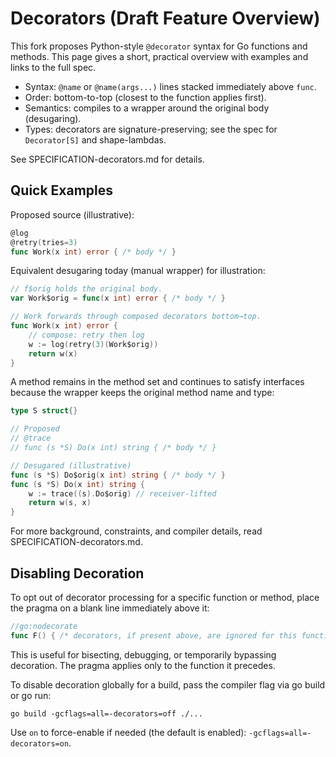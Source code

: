 # Decorators (Draft Feature Overview)

This fork proposes Python-style `@decorator` syntax for Go functions and methods.
This page gives a short, practical overview with examples and links to the full spec.

- Syntax: `@name` or `@name(args...)` lines stacked immediately above `func`.
- Order: bottom-to-top (closest to the function applies first).
- Semantics: compiles to a wrapper around the original body (desugaring).
- Types: decorators are signature-preserving; see the spec for `Decorator[S]` and shape-lambdas.

See SPECIFICATION-decorators.md for details.

## Quick Examples

Proposed source (illustrative):

```go
@log
@retry(tries=3)
func Work(x int) error { /* body */ }
```

Equivalent desugaring today (manual wrapper) for illustration:

```go
// f$orig holds the original body.
var Work$orig = func(x int) error { /* body */ }

// Work forwards through composed decorators bottom→top.
func Work(x int) error {
    // compose: retry then log
    w := log(retry(3)(Work$orig))
    return w(x)
}
```

A method remains in the method set and continues to satisfy interfaces because the wrapper keeps the original method
name and type:

```go
type S struct{}

// Proposed
// @trace
// func (s *S) Do(x int) string { /* body */ }

// Desugared (illustrative)
func (s *S) Do$orig(x int) string { /* body */ }
func (s *S) Do(x int) string {
    w := trace((s).Do$orig) // receiver-lifted
    return w(s, x)
}
```

For more background, constraints, and compiler details, read SPECIFICATION-decorators.md.

## Disabling Decoration

To opt out of decorator processing for a specific function or method, place the pragma on a blank line immediately above it:

```go
//go:nodecorate
func F() { /* decorators, if present above, are ignored for this function */ }
```

This is useful for bisecting, debugging, or temporarily bypassing decoration. The pragma applies only to the function it precedes.

To disable decoration globally for a build, pass the compiler flag via go build or go run:

```
go build -gcflags=all=-decorators=off ./...
```

Use `on` to force-enable if needed (the default is enabled): `-gcflags=all=-decorators=on`.
